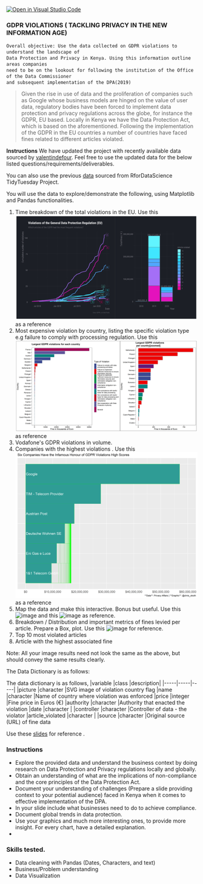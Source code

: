 [![Open in Visual Studio Code](https://classroom.github.com/assets/open-in-vscode-718a45dd9cf7e7f842a935f5ebbe5719a5e09af4491e668f4dbf3b35d5cca122.svg)](https://classroom.github.com/online_ide?assignment_repo_id=11017978&assignment_repo_type=AssignmentRepo)
### GDPR VIOLATIONS ( TACKLING PRIVACY IN THE NEW INFORMATION AGE) 

```
Overall objective: Use the data collected on GDPR violations to understand the landscape of
Data Protection and Privacy in Kenya. Using this information outline areas companies 
need to be on the lookout for following the institution of the Office of the Data Commissioner 
and subsequent implementation of the DPA(2019)
```

>Given the rise in use of data and the proliferation of companies such as Google whose business models are hinged on the value of user data, regulatory bodies have been forced to implement data protection and privacy regulations across the globe, for instance the GDPR, EU based. Locally in Kenya we have the Data Protection Act, which is based on the aforementioned. 
Following the implementation  of the GDPR in the EU countries a number of countries have faced fines related to different articles violated. 

**Instructions**
We have updated the project with recently available data sourced by [valentindefour](https://www.kaggle.com/datasets/valentindefour/gdpr-fines-referential). Feel free to use the updated data for the below listed questions/requirements/deliverables.

You can also use the previous [data](https://raw.githubusercontent.com/rfordatascience/tidytuesday/master/data/2020/2020-04-21/gdpr_violations.tsv) sourced from RforDataScience TidyTuesday Project. 

You will use the data to explore/demonstrate the following, using Matplotlib and Pandas functionalities. 
1. Time breakdown of the total violations in the EU. Use this ![image](https://github.com/mcsiple/tidytuesday/blob/master/2020/GDPR.png) as a reference 
2.  Most expensive violation by country, listing the specific violation type e.g failure to comply with processing regulation. Use this ![image](https://raw.githubusercontent.com/okothchristopher/tidy_tuesday_data_exploration/master/2020_week_17_GDPR_violations/gdpr_fines.png) as reference 
3. Vodafone's GDPR violations in volume. 
4. Companies with the highest violations . Use this ![image](https://raw.githubusercontent.com/okothchristopher/tidy_tuesday_data_exploration/master/2020_week_17_GDPR_violations/gdpr_for_top_companies4.png) as a reference 
5. Map the data and make this interactive. Bonus but useful. Use this ![image](https://twitter.com/philmassicotte/status/1253460460239761411/photo/1)  and this ![image](https://pbs.twimg.com/media/EWNsLw_XsAERssZ?format=png&name=small) as reference. 
6. Breakdown / Distribution and important metrics of fines levied per article. Prepare a Box, plot. Use this ![image](https://juliasilge.com/blog/gdpr-violations/index_files/figure-html/unnamed-chunk-5-1.png) for reference. 
7. Top 10 most violated articles 
8. Article with the highest associated fine 

Note: All your image results need not look the same as the above, but should convey the same results clearly. 

The Data Dictionary is as follows:


The data dictionary is as follows, 
|variable |class |description|
|-----|-----|-----|
|picture |character	|SVG image of violation country flag
|name |character |Name of country where violation was enforced
|price |integer |Fine price in Euros (€)
|authority |character |Authority that enacted the violation
|date |character |
|controller |character |Controller of data - the violator
|article_violated	 |character |
|source |character |Original source (URL) of fine data


Use these [slides](https://drive.google.com/file/d/137f1_p0TWv6K6pnZrF7LRp8AYh9v15jN/view?usp=sharing) for reference . 
### Instructions 
- Explore the provided data and understand the business context by doing research on Data Protection and Privacy regulations locally and globally. 
- Obtain an understanding of what are the implications of non-compliance and the core principles of the Data Protection Act. 
- Document your understanding of challenges (Prepare a slide providing context to your potential audience) faced in Kenya when it comes to effective implementation of the DPA. 
- In your slide include what businesses need to do to achieve compliance. 
- Document global trends in data protection. 
- Use your graphics and much more interesting ones, to provide more insight. For every chart, have a detailed explanation. 
- 
### Skills tested. 
- Data cleaning with Pandas (Dates, Characters, and text)
- Business/Problem understanding
- Data Visualization



